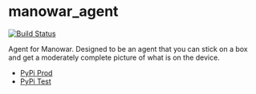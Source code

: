 # manowar_agent

[![Build Status](https://travis-ci.org/chalbersma/manowar_agent.svg?branch=master)](https://travis-ci.org/chalbersma/manowar_agent)

Agent for Manowar. Designed to be an agent that you can stick on a box and
get a moderately complete picture of what is on the device.

* [PyPi Prod](https://pypi.org/project/manowar-agent/)
* [PyPi Test](https://test.pypi.org/project/manowar-agent/)
